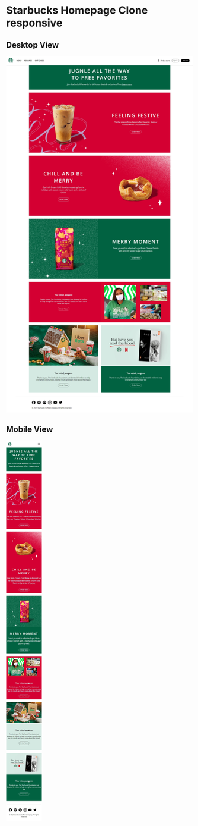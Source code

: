 # Starbucks Homepage Clone responsive

## Desktop View

<img src="./img/output1.jpeg" alt="Desktop View">

## Mobile View

<img style="align = center" src="./img/output2.jpeg" alt="Mobile View">

